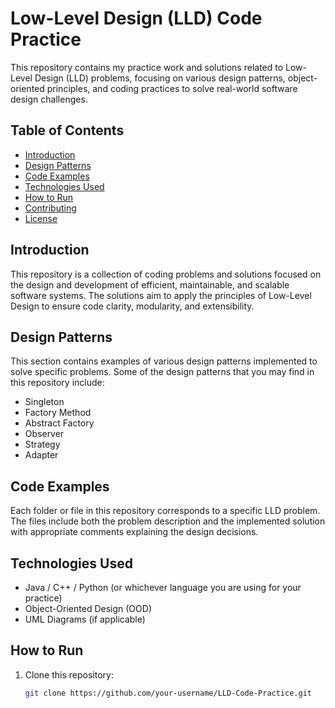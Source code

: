 # Low-Level Design (LLD) Code Practice

This repository contains my practice work and solutions related to Low-Level Design (LLD) problems, focusing on various design patterns, object-oriented principles, and coding practices to solve real-world software design challenges.

## Table of Contents

- [Introduction](#introduction)
- [Design Patterns](#design-patterns)
- [Code Examples](#code-examples)
- [Technologies Used](#technologies-used)
- [How to Run](#how-to-run)
- [Contributing](#contributing)
- [License](#license)

## Introduction

This repository is a collection of coding problems and solutions focused on the design and development of efficient, maintainable, and scalable software systems. The solutions aim to apply the principles of Low-Level Design to ensure code clarity, modularity, and extensibility.

## Design Patterns

This section contains examples of various design patterns implemented to solve specific problems. Some of the design patterns that you may find in this repository include:

- Singleton
- Factory Method
- Abstract Factory
- Observer
- Strategy
- Adapter

## Code Examples

Each folder or file in this repository corresponds to a specific LLD problem. The files include both the problem description and the implemented solution with appropriate comments explaining the design decisions.

## Technologies Used

- Java / C++ / Python (or whichever language you are using for your practice)
- Object-Oriented Design (OOD)
- UML Diagrams (if applicable)

## How to Run

1. Clone this repository:
   ```bash
   git clone https://github.com/your-username/LLD-Code-Practice.git
